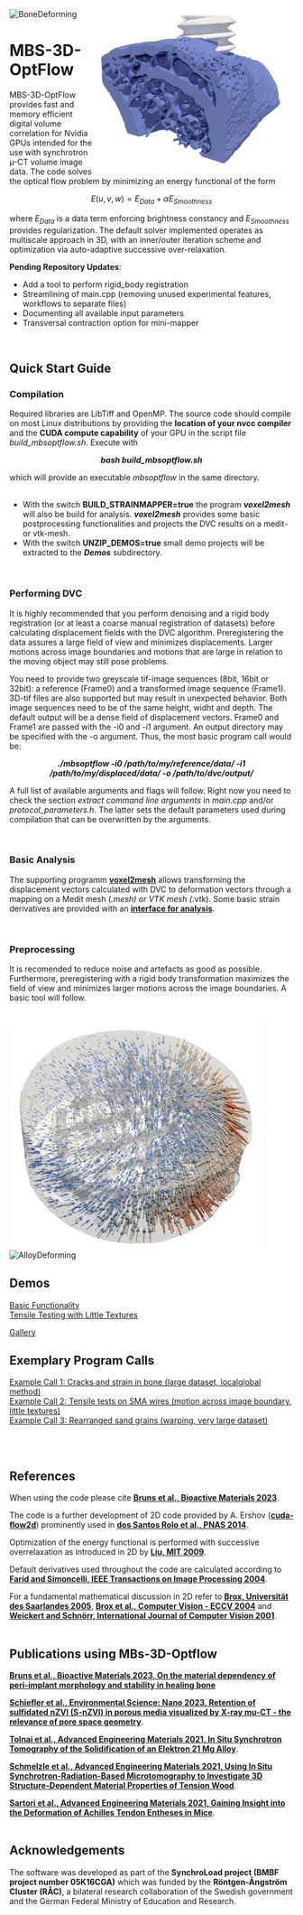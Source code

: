 

<picture>
  <img src="syn0134_deformation.gif" width="350" title="bone deformation during screw push-out" align="right">
  <img alt="BoneDeforming">
</picture>

# MBS-3D-OptFlow

MBS-3D-OptFlow provides fast and memory efficient digital volume correlation for Nvidia GPUs intended for the use with synchrotron µ-CT volume image data. The code solves the optical flow problem by minimizing an energy functional of the form

$$ E(u,v,w) = E_{Data} + \alpha E_{Smoothness} $$

where $`E_{Data}`$ is a data term enforcing brightness constancy and $` E_{Smoothness} `$ provides regularization. The default solver implemented operates as multiscale approach in 3D, with an  inner/outer iteration scheme and optimization via auto-adaptive successive over-relaxation.

**Pending Repository Updates**:
  - Add a tool to perform rigid_body registration
  - Streamlining of main.cpp (removing unused experimental features, workflows to separate files)
  - Documenting all available input parameters
  - Transversal contraction option for mini-mapper
<br>

## Quick Start Guide

### Compilation

Required libraries are LibTiff and OpenMP. The source code should compile on most Linux distributions by providing the **location of your nvcc compiler** and the **CUDA compute capability** of your GPU in the script file *build_mbsoptflow.sh*. Execute with 

***<p align="center"> bash build_mbsoptflow.sh </p>***

which will provide an executable *mbsoptflow* in the same directory.
<br>
<br> 
- With the switch **BUILD_STRAINMAPPER=true** the program ***voxel2mesh*** will also be build for analysis. ***voxel2mesh*** provides some basic postprocessing functionalities and projects the DVC results on a medit- or vtk-mesh.
- With the switch **UNZIP_DEMOS=true** small demo projects will be extracted to the ***Demos*** subdirectory.
<br>

### Performing DVC

It is highly recommended that you perform denoising and a rigid body registration (or at least a coarse manual registration of datasets) before calculating displacement fields with the DVC algorithm. Preregistering the data assures a large field of view and minimizes displacements. Larger motions across image boundaries and motions that are large in relation to the moving object may still pose problems.

You need to provide two greyscale tif-image sequences (8bit, 16bit or 32bit): a reference (Frame0) and a transformed image sequence (Frame1). 3D-tif files are also supported but may result in unexpected behavior. Both image sequences need to be of the same height, widht and depth. The default output will be a dense field of displacement vectors. Frame0 and Frame1 are passed with the -i0 and -i1 argument. An output directory may be specified with the -o argument. Thus, the most basic program call would be:

***<p align="center"> ./mbsoptflow -i0 /path/to/my/reference/data/ -i1 /path/to/my/displaced/data/ -o /path/to/dvc/output/</p>***

A full list of available arguments and flags will follow. Right now you need to check the section *extract command line arguments* in *main.cpp* and/or *protocol_parameters.h*. The latter sets the default parameters  used during compilation that can be overwritten by the arguments.

<br>

### Basic Analysis

The supporting programm **[voxel2mesh](/Documentation/voxel2mesh.md)** allows transforming the displacement vectors calculated with DVC to deformation vectors through a mapping on a Medit mesh (*.mesh) or VTK mesh (*.vtk). Some basic strain derivatives are provided with an **[interface for analysis](/Documentation/voxel2mesh.md)**.

<br>

### Preprocessing

It is recomended to reduce noise and artefacts as good as possible. Furthermore, preregistering with a rigid body transformation maximizes the field of view and minimizes larger motions across the image boundaries. A basic tool will follow.

<br>

<picture>
  <img src="transversalcontraction.png" width="450" title="sintered alloy under load" align="left">
  <img alt="AlloyDeforming">
</picture>

## Demos 
[Basic Functionality](https://github.com/brunsst/MBS-3D-OptFlow/blob/main/Demos/RayDemo/README.md)
<br>
[Tensile Testing with Little Textures](https://github.com/brunsst/MBS-3D-OptFlow/blob/main/Demos/WireDemo/README.md)
<br>

[Gallery](/Documentation/gallery.md)
<br>

## Exemplary Program Calls

[Example Call 1: Cracks and strain in bone (large dataset, localglobal method)](https://github.com/brunsst/MBS-3D-OptFlow/blob/main/exemplary_call1.md)
<br>
[Example Call 2: Tensile tests on SMA wires (motion across image boundary, little textures)](https://github.com/brunsst/MBS-3D-OptFlow/blob/main/exemplary_call2.md)
<br>
[Example Call 3: Rearranged sand grains (warping, very large dataset)](https://github.com/brunsst/MBS-3D-OptFlow/blob/main/exemplary_call3.md)

<br>
<br>


## References

When using the code please cite [**Bruns et al., Bioactive Materials 2023**](https://doi.org/10.1016/j.bioactmat.2023.05.006).
<br>

The code is a further development of 2D code provided by A. Ershov ([**cuda-flow2d**](https://github.com/axruff/cuda-flow2d)) prominently used in [**dos Santos Rolo et al., PNAS 2014**](https://doi.org/10.1073/pnas.1308650111).
<br>

Optimization of the energy functional is performed with successive overrelaxation as introduced in 2D by [**Liu, MIT 2009**](https://people.csail.mit.edu/celiu/Thesis/CePhDThesis.pdf).
<br>

Default derivatives used throughout the code are calculated according to [**Farid and Simoncelli, IEEE Transactions on Image Processing 2004**](https://www.cns.nyu.edu/pub/lcv/farid03-reprint.pdf).
<br>

For a fundamental mathematical discussion in 2D refer to [**Brox, Universität des Saarlandes 2005**](https://lmb.informatik.uni-freiburg.de/people/brox/pub/brox_PhDThesis.pdf), 
[**Brox et al., Computer Vision - ECCV 2004**](https://doi.org/10.1007/978-3-540-24673-2_3) and 
[**Weickert and Schnörr, International Journal of Computer Vision 2001**](https://doi.org/10.1023/A:1013614317973).
<br>
<br>


## Publications using MBs-3D-Optflow

[**Bruns et al., Bioactive Materials 2023, On the material dependency of peri-implant morphology and stability in healing bone**](https://doi.org/10.1016/j.bioactmat.2023.05.006)
<br>

[**Schiefler et al., Environmental Science: Nano 2023, Retention of sulfidated nZVI (S-nZVI) in porous media visualized by X-ray mu-CT - the relevance of pore space geometry**](https://doi.org/10.1039/D2EN00224H).
<br>

[**Tolnai et al., Advanced Engineering Materials 2021, In Situ Synchrotron Tomography of the Solidification of an Elektron 21 Mg Alloy**](https://doi.org/10.1002/adem.202100383).
<br>

[**Schmelzle et al., Advanced Engineering Materials 2021, Using In Situ Synchrotron-Radiation-Based Microtomography to Investigate 3D Structure-Dependent Material Properties of Tension Wood**](https://doi.org/10.1002/adem.202100235).
<br>

[**Sartori et al., Advanced Engineering Materials 2021, Gaining Insight into the Deformation of Achilles Tendon Entheses in Mice**](https://doi.org/10.1002/adem.202100085).
<br>
<br>

## Acknowledgements
The software was developed as part of the **SynchroLoad project (BMBF project number 05K16CGA)** which was funded by the **Röntgen-Ångström Cluster (RÅC)**, a bilateral research collaboration of the Swedish government and the German Federal Ministry of Education and Research.
